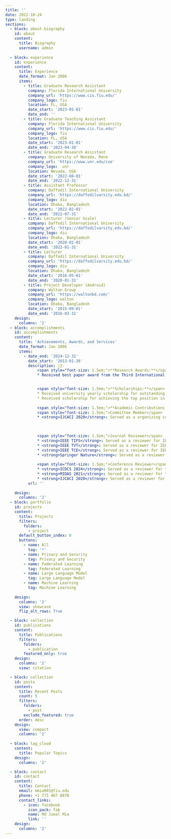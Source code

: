 ```yaml
---
title: ''
date: 2022-10-24
type: landing
sections:
  - block: about.biography
    id: about
    content:
      title: Biography
      username: admin
  
  - block: experience
    id: experience
    content:
      title: Experience
      date_format: Jan 2006
      items:
        - title: Graduate Research Assistant
          company: Florida International University
          company_url: 'https://www.cis.fiu.edu/'
          company_logo: fiu
          location: FL, USA
          date_start: '2023-05-01'
          date_end: ''
        - title: Graduate Teaching Assistant
          company: Florida International University
          company_url: 'https://www.cis.fiu.edu/'
          company_logo: fiu
          location: FL, USA
          date_start: '2023-01-01'
          date_end: '2023-04-30'   
        - title: Graduate Research Assistant
          company: University of Nevada, Reno
          company_url: 'https://www.unr.edu/cse'
          company_logo:  unr
          location: Nevada, USA
          date_start: '2022-08-01'
          date_end: '2022-12-31'
        - title: Assistant Professor
          company: Daffodil International University
          company_url: 'https://daffodilvarsity.edu.bd/'
          company_logo: diu
          location: Dhaka, Bangladesh
          date_start: '2022-02-01'
          date_end: '2022-07-31'
        - title: Lecturer (Senior Scale)
          company: Daffodil International University
          company_url: 'https://daffodilvarsity.edu.bd/'
          company_logo: diu
          location: Dhaka, Bangladesh
          date_start: '2020-02-01'
          date_end: '2022-01-31'
        - title: Lecturer
          company: Daffodil International University
          company_url: 'https://daffodilvarsity.edu.bd/'
          company_logo: diu
          location: Dhaka, Bangladesh
          date_start: '2016-05-01'
          date_end: '2020-01-31'
        - title: Project Developer (Android)
          company: Walton Group
          company_url: 'https://waltonbd.com/'
          company_logo: walton
          location: Dhaka, Bangladesh
          date_start: '2015-09-01'
          date_end: '2016-03-31'               
    design:
      columns: '2'
  - block: accomplishments
    id: accomplishments
    content:
      title: 'Achievements, Awards, and Services'
      date_format: Jan 2006
      items:
        - date_end: '2024-12-31'
          date_start: '2013-01-26'
          description: |2-
              <span style="font-size: 1.5em;">**Research Awards:**</span>
              * Received best paper award from the Third International Conference on Smart Systems: Innovations in Computing (SSIC), Springer, 2021.


              <span style="font-size: 1.5em;">**Scholarships:**</span>
              * Received university yearly scholarship for outstanding results.
              * Received scholarship for achieving the top position in the undergraduate entrance exam.
              
              <span style="font-size: 1.5em;">**Academic Contributions:**</span><br>
              <span style="font-size: 1.5em;">Committee Member</span>
              * <strong>IJCACI 2020</strong>: Served as a organizing committee member for International Joint Conference on Advances in Computational Intelligence, Daffodil International University, Bangladesh; Jahangirnagar University, Bangladesh and South Asian University, India

              
 
              <span style="font-size: 1.5em;">Journal Reviewer</span>
              * <strong>IEEE TIFS</strong>: Served as a reviewer for IEEE Transactions on Information Forensics & Security.    
              * <strong>IEEE TVT</strong>: Served as a reviewer for IEEE Transactions on Vehicular Technology.
              * <strong>IEEE TCE</strong>: Served as a reviewer for IEEE Transactions on Consumer Electronics.
              * <strong>Springer Nature</strong>: Served as a reviewer for the Springer Nature journal. 
    
              <span style="font-size: 1.5em;">Conference Reviewer</span>
              * <strong>ICDCS 2024</strong>: Served as a reviewer for the 44th IEEE International Conference on Distributed Computing Systems, Jersey City, New Jersey, USA.
              * <strong>MIDAS 2021</strong>: Served as a reviewer for the International Conference on Machine Intelligence and Data Science Applications (MIDAS 2021), Springer, Comilla University, Cumilla, Bangladesh.
              * <strong>IJCACI 2020</strong>: Served as a reviewer for International Joint Conference on Advances in Computational Intelligence, Daffodil International University, Bangladesh; Jahangirnagar University, Bangladesh and South Asian University, India    
          url: ''
      
    design:
      columns: '2'
  - block: portfolio
    id: projects
    content:
      title: Projects
      filters:
        folders:
          - project
      default_button_index: 0
      buttons:
        - name: All
          tag: '*'
        - name: Privacy and Security
          tag: Privacy and Security
        - name: Federated Learning
          tag: Federated Learning
        - name: Large Language Model
          tag: Large Language Model   
        - name: Machine Learning
          tag: Machine Learning
    
    design:
      columns: '2'
      view: showcase
      flip_alt_rows: True

  - block: collection
    id: publications
    content:
      title: Publications
      filters:
        folders:
          - publication
        featured_only: true
    design:
      columns: '2'
      view: citation

  - block: collection
    id: posts
    content:
      title: Recent Posts
      count: 5
      filters:
        folders:
          - post
        exclude_featured: true
      order: desc
    design:
      view: compact
      columns: '2'
  
  - block: tag_cloud
    content:
      title: Popular Topics
    design:
      columns: '2'

  - block: contact
    id: contact
    content:
      title: Contact
      email: mmia001@fiu.edu
      phone: +1 775 467 8870
      contact_links:
        - icon: facebook
          icon_pack: fab
          name: Md Jueal Mia
          link: ''
    design:
      columns: '2'
---
```

